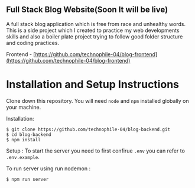## Full Stack Blog Website(Soon It will be live)

A full stack blog application which is free from race and unhealthy words. This is a side project which I created to practice my web developments skills and also a boiler plate project trying to follow good folder structure and coding practices.

Frontend - [https://github.com/technophile-04/blog-frontend](https://github.com/technophile-04/blog-frontend)


# Installation and Setup Instructions

Clone down this repository. You will need `node` and `npm` installed globally on your machine.  

Installation:

    $ git clone https://github.com/technophile-04/blog-backend.git
    $ cd blog-backend
    $ npm install
    
Setup : 
To start the server you need to first confirue `.env` you can refer to `.env.example`.

To run server using run nodemon :
    
    $ npm run server
